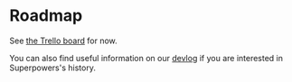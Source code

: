# Roadmap

See [the Trello board](https://trello.com/b/eQUeNKrq/superpowers) for now.

You can also find useful information on our [devlog](http://forums.tigsource.com/index.php?topic=46317) if you are interested in Superpowers's history.